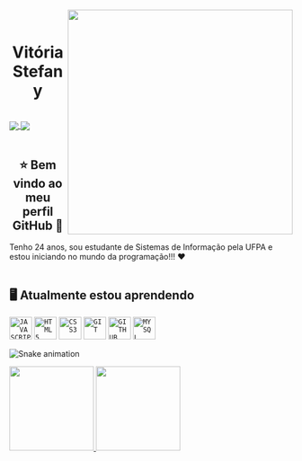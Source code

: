 <img align="right" width="400px" style="margin-top: -20px" src="https://i.ibb.co/2ntGt3D/octocat-1666672853917-removebg-preview-1.png">


<div dsplay="inline-block">

 <h1 align="center">Vitória Stefany</h1>
</br>
<div>
  <a href="https://instagram.com/vitoriasteh" target="_blank">
    <img align="center" src="https://img.shields.io/badge/-Instagram-%23E4405F?style=for-the-badge&logo=instagram&logoColor=white" target="_blank">
  </a> 
  <a href="https://www.linkedin.com/in/vitoria-stefany" target="_blank">
    <img align="center" src="https://img.shields.io/badge/-LinkedIn-%230077B5?style=for-the-badge&logo=linkedin&logoColor=white" target="_blank">
  </a>  
</div>

</br>

  <h2 align="center">⭐ Bem vindo ao meu perfil GitHub 👋</h1>
  Tenho 24 anos, sou estudante de Sistemas de Informação pela UFPA e estou iniciando no mundo da programação!!! ♥

</br>
</br>

<h2> 🖥️ Atualmente estou aprendendo </h2>
<code><img width="40px" src="https://cdn.jsdelivr.net/gh/devicons/devicon/icons/javascript/javascript-original.svg" title = "JAVASCRIPT"/></code>
<code><img width="40px" src="https://cdn.jsdelivr.net/gh/devicons/devicon/icons/html5/html5-original-wordmark.svg" title = "HTML5"/></code>
<code><img width="40px" src="https://cdn.jsdelivr.net/gh/devicons/devicon/icons/css3/css3-original-wordmark.svg" title = "CSS3"/></code>
<code><img width="40px" src="https://cdn.jsdelivr.net/gh/devicons/devicon/icons/git/git-original.svg" title = "GIT"/></code>
<code><img width="40px" src="https://cdn.jsdelivr.net/gh/devicons/devicon/icons/github/github-original.svg" title = "GITHUB"/></code>
<code><img width="40px" src="https://cdn.jsdelivr.net/gh/devicons/devicon/icons/mysql/mysql-original.svg" title = "MYSQL"/></code>

</br>

 ![Snake animation](https://github.com/vitoriastefany/vitoriastefany/blob/output/github-contribution-grid-snake.svg)


<div>
  <a href="https://github.com/vitoriastefany">
    <img height="150em" src="https://github-readme-stats.vercel.app/api/top-langs/?username=vitoriastefany&layout=compact&langs_count=7&theme=dracula"/>
    <img height="150em" src="https://github-readme-stats.vercel.app/api?username=vitoriastefany&show_icons=true&theme=dracula&include_all_commits=true&count_private=true"/>
    </div>
</br>




<!---
VitoriaStefany/VitoriaStefany is a ✨ special ✨ repository because its `README.md` (this file) appears on your GitHub profile.
You can click the Preview link to take a look at your changes.
--->
